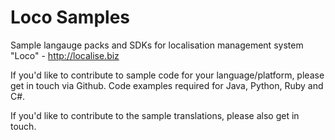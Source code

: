 # Loco Samples

Sample langauge packs and SDKs for localisation management system "Loco" - http://localise.biz

If you'd like to contribute to sample code for your language/platform, please get in touch via Github. 
Code examples required for Java, Python, Ruby and C#.

If you'd like to contribute to the sample translations, please also get in touch.
